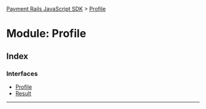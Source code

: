 [Payment Rails JavaScript SDK](../README.md) > [Profile](../modules/profile.md)



# Module: Profile

## Index

### Interfaces

* [Profile](../interfaces/profile.profile-1.md)
* [Result](../interfaces/profile.result.md)



---
